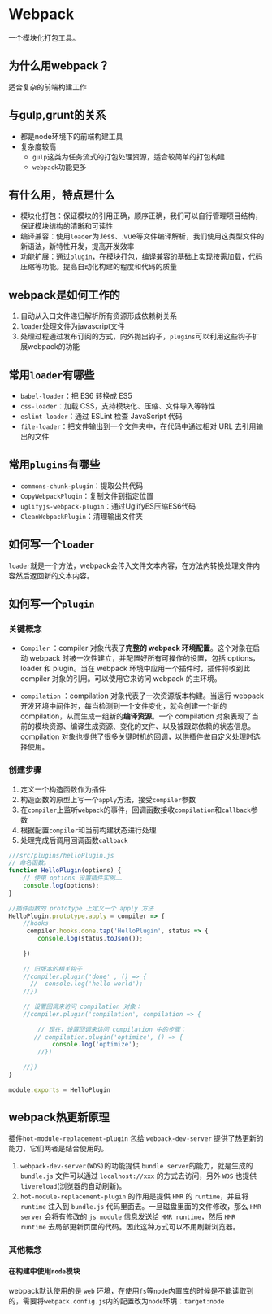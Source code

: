 # Webpack
一个模块化打包工具。

## 为什么用webpack？
适合复杂的前端构建工作

## 与gulp,grunt的关系
- 都是node环境下的前端构建工具
- 复杂度较高
  - `gulp`这类为任务流式的打包处理资源，适合较简单的打包构建
  - `webpack`功能更多

## 有什么用，特点是什么
- 模块化打包：保证模块的引用正确，顺序正确，我们可以自行管理项目结构，保证模块结构的清晰和可读性
- 编译兼容：使用`loader`为.less、.vue等文件编译解析，我们使用这类型文件的新语法，新特性开发，提高开发效率
- 功能扩展：通过`plugin`，在模块打包，编译兼容的基础上实现按需加载，代码压缩等功能。提高自动化构建的程度和代码的质量

## webpack是如何工作的
1. 自动从入口文件递归解析所有资源形成依赖树关系
2. `loader`处理文件为javascript文件
3. 处理过程通过发布订阅的方式，向外抛出钩子，`plugins`可以利用这些钩子扩展webpack的功能

## 常用`loader`有哪些
- `babel-loader`：把 ES6 转换成 ES5
- `css-loader`：加载 CSS，支持模块化、压缩、文件导入等特性
- `eslint-loader`：通过 ESLint 检查 JavaScript 代码
- `file-loader`：把文件输出到一个文件夹中，在代码中通过相对 URL 去引用输出的文件

## 常用`plugins`有哪些
- `commons-chunk-plugin`：提取公共代码
- `CopyWebpackPlugin`：复制文件到指定位置
- `uglifyjs-webpack-plugin`：通过UglifyES压缩ES6代码
- `CleanWebpackPlugin`：清理输出文件夹

## 如何写一个`loader`
`loader`就是一个方法，webpack会传入文件文本内容，在方法内转换处理文件内容然后返回新的文本内容。

## 如何写一个`plugin`

### 关键概念
- `Compiler` ：compiler 对象代表了**完整的 webpack 环境配置**。这个对象在启动 webpack 时被一次性建立，并配置好所有可操作的设置，包括 options，loader 和 plugin。当在 webpack 环境中应用一个插件时，插件将收到此 compiler 对象的引用。可以使用它来访问 webpack 的主环境。

- `compilation` ：compilation 对象代表了一次资源版本构建。当运行 webpack 开发环境中间件时，每当检测到一个文件变化，就会创建一个新的 compilation，从而生成一组新的**编译资源**。一个 compilation 对象表现了当前的模块资源、编译生成资源、变化的文件、以及被跟踪依赖的状态信息。compilation 对象也提供了很多关键时机的回调，以供插件做自定义处理时选择使用。

### 创建步骤
1. 定义一个构造函数作为插件
2. 构造函数的原型上写一个`apply`方法，接受`compiler`参数
3. 在`compiler`上监听`webpack`的事件，回调函数接收`compilation`和`callback`参数
4. 根据配置`compiler`和当前构建状态进行处理
5. 处理完成后调用回调函数`callback`

```javascript
///src/plugins/helloPlugin.js
// 命名函数。
function HelloPlugin(options) {
    // 使用 options 设置插件实例……
    console.log(options);
}
 
//插件函数的 prototype 上定义一个 apply 方法
HelloPlugin.prototype.apply = compiler => {
    //hooks
     compiler.hooks.done.tap('HelloPlugin', status => {
        console.log(status.toJson());
 
    })
     
    // 旧版本的相关钩子
    //compiler.plugin('done' , () => {
      //  console.log('hello world');
    //})
 
    // 设置回调来访问 compilation 对象：
    //compiler.plugin('compilation', compilation => {
 
        // 现在，设置回调来访问 compilation 中的步骤：
       // compilation.plugin('optimize', () => {
            console.log('optimize');
        //})
 
    //})
}
 
module.exports = HelloPlugin
```


## webpack热更新原理
插件`hot-module-replacement-plugin` 包给 `webpack-dev-server` 提供了热更新的能力，它们两者是结合使用的。
1. `webpack-dev-server(WDS)`的功能提供 `bundle server`的能力，就是生成的 `bundle.js` 文件可以通过 `localhost://xxx` 的方式去访问，另外 `WDS` 也提供 `livereload`(浏览器的自动刷新)。
2. `hot-module-replacement-plugin` 的作用是提供 `HMR` 的 `runtime`，并且将 `runtime` 注入到 `bundle.js` 代码里面去。一旦磁盘里面的文件修改，那么 `HMR server` 会将有修改的 `js module` 信息发送给 `HMR runtime`，然后 `HMR runtime` 去局部更新页面的代码。因此这种方式可以不用刷新浏览器。

### 其他概念

#### 在构建中使用`node`模块
webpack默认使用的是 `web` 环境，在使用`fs`等`node`内置库的时候是不能读取到的，需要将`webpack.config.js`内的配置改为`node`环境：`target:node`